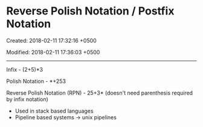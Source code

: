 # Reverse Polish Notation / Postfix Notation

Created: 2018-02-11 17:32:16 +0500

Modified: 2018-02-11 17:36:03 +0500

---

Infix - (2+5)*3

Polish Notation - *+253

Reverse Polish Notation (RPN) - 25+3* (doesn't need parenthesis required by infix notation)

- Used in stack based languages
- Pipeline based systems -> unix pipelines
